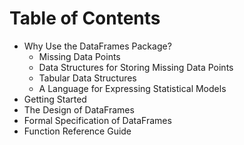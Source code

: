 # Table of Contents

* Why Use the DataFrames Package?
	*  Missing Data Points
	*  Data Structures for Storing Missing Data Points
	*  Tabular Data Structures
	*  A Language for Expressing Statistical Models
* Getting Started
* The Design of DataFrames
* Formal Specification of DataFrames
* Function Reference Guide
